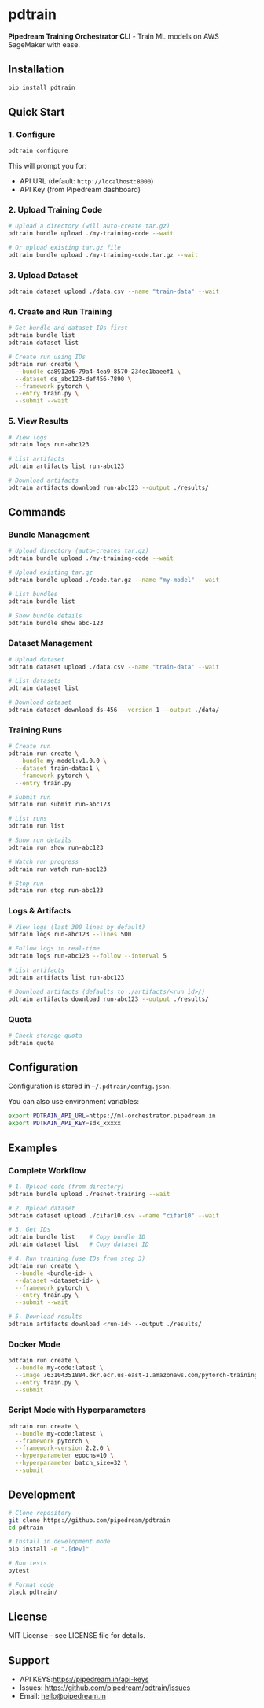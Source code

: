# pdtrain

**Pipedream Training Orchestrator CLI** - Train ML models on AWS SageMaker with ease.

## Installation

```bash
pip install pdtrain
```

## Quick Start

### 1. Configure

```bash
pdtrain configure
```

This will prompt you for:
- API URL (default: `http://localhost:8000`)
- API Key (from Pipedream dashboard)

### 2. Upload Training Code

```bash
# Upload a directory (will auto-create tar.gz)
pdtrain bundle upload ./my-training-code --wait

# Or upload existing tar.gz file
pdtrain bundle upload ./my-training-code.tar.gz --wait
```

### 3. Upload Dataset

```bash
pdtrain dataset upload ./data.csv --name "train-data" --wait
```

### 4. Create and Run Training

```bash
# Get bundle and dataset IDs first
pdtrain bundle list
pdtrain dataset list

# Create run using IDs
pdtrain run create \
  --bundle ca8912d6-79a4-4ea9-8570-234ec1baeef1 \
  --dataset ds_abc123-def456-7890 \
  --framework pytorch \
  --entry train.py \
  --submit --wait
```

### 5. View Results

```bash
# View logs
pdtrain logs run-abc123

# List artifacts
pdtrain artifacts list run-abc123

# Download artifacts
pdtrain artifacts download run-abc123 --output ./results/
```

## Commands

### Bundle Management

```bash
# Upload directory (auto-creates tar.gz)
pdtrain bundle upload ./my-training-code --wait

# Upload existing tar.gz
pdtrain bundle upload ./code.tar.gz --name "my-model" --wait

# List bundles
pdtrain bundle list

# Show bundle details
pdtrain bundle show abc-123
```

### Dataset Management

```bash
# Upload dataset
pdtrain dataset upload ./data.csv --name "train-data" --wait

# List datasets
pdtrain dataset list

# Download dataset
pdtrain dataset download ds-456 --version 1 --output ./data/
```

### Training Runs

```bash
# Create run
pdtrain run create \
  --bundle my-model:v1.0.0 \
  --dataset train-data:1 \
  --framework pytorch \
  --entry train.py

# Submit run
pdtrain run submit run-abc123

# List runs
pdtrain run list

# Show run details
pdtrain run show run-abc123

# Watch run progress
pdtrain run watch run-abc123

# Stop run
pdtrain run stop run-abc123
```

### Logs & Artifacts

```bash
# View logs (last 300 lines by default)
pdtrain logs run-abc123 --lines 500

# Follow logs in real-time
pdtrain logs run-abc123 --follow --interval 5

# List artifacts
pdtrain artifacts list run-abc123

# Download artifacts (defaults to ./artifacts/<run_id>/)
pdtrain artifacts download run-abc123 --output ./results/
```

### Quota

```bash
# Check storage quota
pdtrain quota
```

## Configuration

Configuration is stored in `~/.pdtrain/config.json`.

You can also use environment variables:
```bash
export PDTRAIN_API_URL=https://ml-orchestrator.pipedream.in
export PDTRAIN_API_KEY=sdk_xxxxx
```

## Examples

### Complete Workflow

```bash
# 1. Upload code (from directory)
pdtrain bundle upload ./resnet-training --wait

# 2. Upload dataset
pdtrain dataset upload ./cifar10.csv --name "cifar10" --wait

# 3. Get IDs
pdtrain bundle list    # Copy bundle ID
pdtrain dataset list   # Copy dataset ID

# 4. Run training (use IDs from step 3)
pdtrain run create \
  --bundle <bundle-id> \
  --dataset <dataset-id> \
  --framework pytorch \
  --entry train.py \
  --submit --wait

# 5. Download results
pdtrain artifacts download <run-id> --output ./results/
```

### Docker Mode

```bash
pdtrain run create \
  --bundle my-code:latest \
  --image 763104351884.dkr.ecr.us-east-1.amazonaws.com/pytorch-training:2.2.0-cpu \
  --entry train.py \
  --submit
```

### Script Mode with Hyperparameters

```bash
pdtrain run create \
  --bundle my-code:latest \
  --framework pytorch \
  --framework-version 2.2.0 \
  --hyperparameter epochs=10 \
  --hyperparameter batch_size=32 \
  --submit
```

## Development

```bash
# Clone repository
git clone https://github.com/pipedream/pdtrain
cd pdtrain

# Install in development mode
pip install -e ".[dev]"

# Run tests
pytest

# Format code
black pdtrain/
```

## License

MIT License - see LICENSE file for details.

## Support

- API KEYS:https://pipedream.in/api-keys
- Issues: https://github.com/pipedream/pdtrain/issues
- Email: hello@pipedream.in

